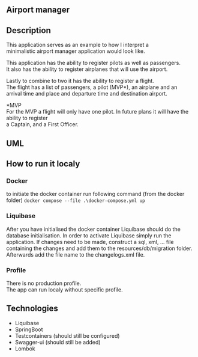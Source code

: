 ## Airport manager
## Description
This application serves as an example to how I interpret a   
minimalistic airport manager application would look like. 

This application has the ability to register pilots as well as passengers.    
It also has the ability to register airplanes that will use the airport. 

Lastly to combine to two it has the ability to register a flight.   
The flight has a list of passengers, a pilot (MVP*), an airplane and an   
arrival time and place and departure time and destination airport. 

*MVP    
For the MVP a flight will only have one pilot. In future plans it will have the ability to register    
a Captain, and a First Officer. 

## UML



## How to run it localy
### Docker
to initiate the docker container run following command (from the docker folder)
``docker compose --file .\docker-compose.yml up`` 

### Liquibase

After you have initialised the docker container Liquibase should do the database initialisation. 
In order to activate Liquibase simply run the application. 
If changes need to be made, construct a sql, xml, ... file containing the changes and 
add them to the resources/db/migration folder. Afterwards add the file name to the changelogs.xml file. 

### Profile
There is no production profile.    
The app can run localy without specific profile. 

## Technologies

- Liquibase
- SpringBoot
- Testcontainers (should still be configured)
- Swagger-ui (should still be added)
- Lombok
